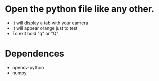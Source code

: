 # Open the python file like any other.
- It will display a tab with your camera
- It will appear orange just to test
- To exit hold "q" or "Q"
# Dependences
- opencv-python
- numpy
